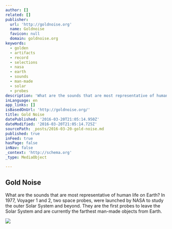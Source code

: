 ```yaml
---
author: []
related: []
publisher:
  url: 'http://goldnoise.org'
  name: Goldnoise
  favicon: null
  domain: goldnoise.org
keywords:
  - golden
  - artifacts
  - record
  - selections
  - nasa
  - earth
  - sounds
  - man-made
  - solar
  - probes
description: 'What are the sounds that are most representative of human life on Earth? In 1977, Voyager 1 and 2, two space probes, were launched by NASA to study the outer Solar System and beyond. They are the first probes to leave the Solar System and are currently the farthest man-made objects from Earth.'
inLanguage: en
app_links: []
isBasedOnUrl: 'http://goldnoise.org/'
title: Gold Noise
datePublished: '2016-03-20T21:05:14.950Z'
dateModified: '2016-03-20T21:05:14.725Z'
sourcePath: _posts/2016-03-20-gold-noise.md
published: true
inFeed: true
hasPage: false
inNav: false
_context: 'http://schema.org'
_type: MediaObject

---
```

<article style=""><h1>Gold Noise</h1><p>What are the sounds that are most representative of human life on Earth? In 1977, Voyager 1 and 2, two space probes, were launched by NASA to study the outer Solar System and beyond. They are the first probes to leave the Solar System and are currently the farthest man-made objects from Earth.</p><img src="http://goldnoise.org/images/meditation2.jpg" /></article>
